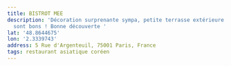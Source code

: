 ```yaml
---
title: BISTROT MEE
description: 'Décoration surprenante sympa, petite terrasse extérieure. Les plats
  sont bons ! Bonne découverte '
lat: '48.8644675'
lon: '2.3339743'
address: 5 Rue d'Argenteuil, 75001 Paris, France
tags: restaurant asiatique coréen
---
```

